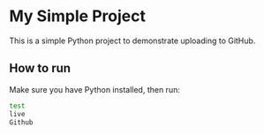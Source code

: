 # My Simple Project

This is a simple Python project to demonstrate uploading to GitHub.

## How to run

Make sure you have Python installed, then run:

```bash
test
live
Github
